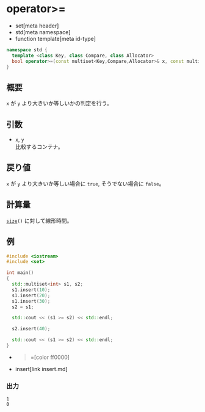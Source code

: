 # operator>=
* set[meta header]
* std[meta namespace]
* function template[meta id-type]

```cpp
namespace std {
  template <class Key, class Compare, class Allocator>
  bool operator>=(const multiset<Key,Compare,Allocator>& x, const multiset<Key,Compare,Allocator>& y);
}
```

## 概要
`x` が `y` より大きいか等しいかの判定を行う。


## 引数
- `x`, `y`<br/>
比較するコンテナ。


## 戻り値
`x` が `y` より大きいか等しい場合に `true`, そうでない場合に `false`。


## 計算量
[`size`](size.md)`()` に対して線形時間。


## 例
```cpp example
#include <iostream>
#include <set>

int main()
{
  std::multiset<int> s1, s2;
  s1.insert(10);
  s1.insert(20);
  s1.insert(30);
  s2 = s1;

  std::cout << (s1 >= s2) << std::endl;

  s2.insert(40);

  std::cout << (s1 >= s2) << std::endl;
}
```
* >=[color ff0000]
* insert[link insert.md]

### 出力
```
1
0
```
